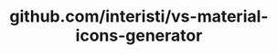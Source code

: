 ---
layout: post
title: github.com/interisti/vs-material-icons-generator
categories: link
tags: [انگلیسی, برنامه‌نویسی]
---